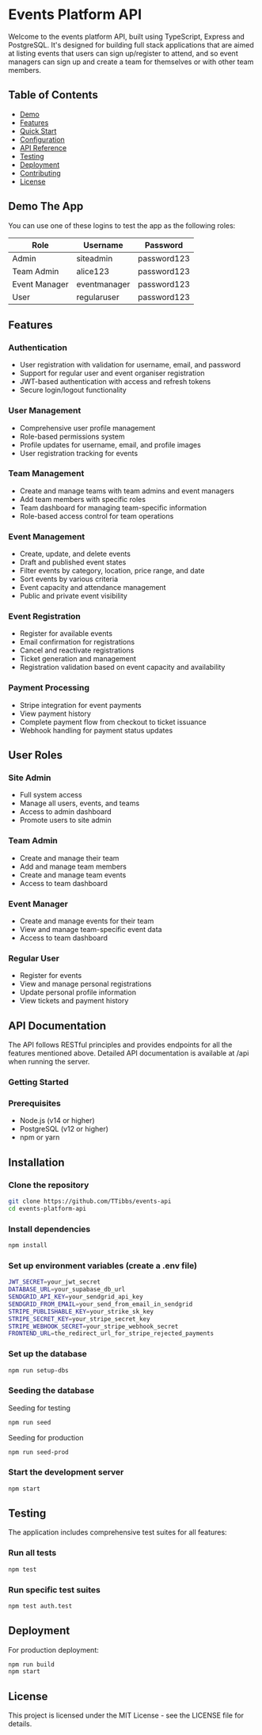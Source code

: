# Events Platform API

Welcome to the events platform API, built using TypeScript, Express and PostgreSQL. It's designed for building full stack applications that are aimed at listing events that users can sign up/register to attend, and so event managers can sign up and create a team for themselves or with other team members.

## Table of Contents

- [Demo](#demo)
- [Features](#features)
- [Quick Start](#quick-start)
- [Configuration](#configuration)
- [API Reference](#api-reference)
- [Testing](#testing)
- [Deployment](#deployment)
- [Contributing](#contributing)
- [License](#license)

## Demo The App

You can use one of these logins to test the app as the following roles:

| Role          | Username     | Password    |
| ------------- | ------------ | ----------- |
| Admin         | siteadmin    | password123 |
| Team Admin    | alice123     | password123 |
| Event Manager | eventmanager | password123 |
| User          | regularuser  | password123 |

## Features

### Authentication

- User registration with validation for username, email, and password
- Support for regular user and event organiser registration
- JWT-based authentication with access and refresh tokens
- Secure login/logout functionality

### User Management

- Comprehensive user profile management
- Role-based permissions system
- Profile updates for username, email, and profile images
- User registration tracking for events

### Team Management

- Create and manage teams with team admins and event managers
- Add team members with specific roles
- Team dashboard for managing team-specific information
- Role-based access control for team operations

### Event Management

- Create, update, and delete events
- Draft and published event states
- Filter events by category, location, price range, and date
- Sort events by various criteria
- Event capacity and attendance management
- Public and private event visibility

### Event Registration

- Register for available events
- Email confirmation for registrations
- Cancel and reactivate registrations
- Ticket generation and management
- Registration validation based on event capacity and availability

### Payment Processing

- Stripe integration for event payments
- View payment history
- Complete payment flow from checkout to ticket issuance
- Webhook handling for payment status updates

## User Roles

### Site Admin

- Full system access
- Manage all users, events, and teams
- Access to admin dashboard
- Promote users to site admin

### Team Admin

- Create and manage their team
- Add and manage team members
- Create and manage team events
- Access to team dashboard

### Event Manager

- Create and manage events for their team
- View and manage team-specific event data
- Access to team dashboard

### Regular User

- Register for events
- View and manage personal registrations
- Update personal profile information
- View tickets and payment history

## API Documentation

The API follows RESTful principles and provides endpoints for all the features mentioned above. Detailed API documentation is available at /api when running the server.

### Getting Started

### Prerequisites

- Node.js (v14 or higher)
- PostgreSQL (v12 or higher)
- npm or yarn

## Installation

### Clone the repository

```bash
git clone https://github.com/TTibbs/events-api
cd events-platform-api
```

### Install dependencies

```bash
npm install
```

### Set up environment variables (create a .env file)

```bash
JWT_SECRET=your_jwt_secret
DATABASE_URL=your_supabase_db_url
SENDGRID_API_KEY=your_sendgrid_api_key
SENDGRID_FROM_EMAIL=your_send_from_email_in_sendgrid
STRIPE_PUBLISHABLE_KEY=your_strike_sk_key
STRIPE_SECRET_KEY=your_stripe_secret_key
STRIPE_WEBHOOK_SECRET=your_stripe_webhook_secret
FRONTEND_URL=the_redirect_url_for_stripe_rejected_payments
```

### Set up the database

```bash
npm run setup-dbs
```

### Seeding the database

Seeding for testing

```bash
npm run seed
```

Seeding for production

```bash
npm run seed-prod
```

### Start the development server

```bash
npm start
```

## Testing

The application includes comprehensive test suites for all features:

### Run all tests

```bash
npm test
```

### Run specific test suites

```bash
npm test auth.test
```

## Deployment

For production deployment:

```bash
npm run build
npm start
```

## License

This project is licensed under the MIT License - see the LICENSE file for details.

